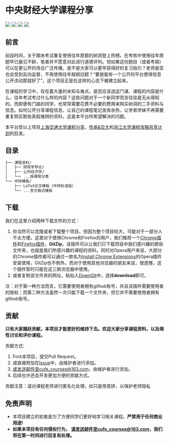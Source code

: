 

# 中央财经大学课程分享



[![](https://img.shields.io/github/watchers/cufe-courses/CUFE_Courses.svg)](https://github.com/cufe-courses/CUFE_Courses/watchers)
[![](https://img.shields.io/github/stars/cufe-courses/CUFE_Courses.svg)](https://github.com/cufe-courses/CUFE_Courses/stargazers)
[![](https://img.shields.io/github/forks/cufe-courses/CUFE_Courses.svg)](https://github.com/cufe-courses/CUFE_Courses/network/members)
![](https://img.shields.io/github/repo-size/cufe-courses/CUFE_Courses.svg)

## 前言

前段时间，关于期末考试重复使用往年原题的树洞登上热榜。在考核中使用往年原题早已屡见不鲜，笔者并不愿意对此进行道德评判。但如果这份题目（或者考纲）可以在更公开的场合广泛传播，是不是大家可以更早获得好的复习指引？老师是否也会受到反向监督，不再使用往年超纲旧题？“要是能有一个公开的平台使得信息公开流动那就好了”，这个项目正是在这样的心态下被建立起来。

在课程的学习中，存在着大量的未知与难点。是否应该选这门课、课程的内容是什么、往年考试考过什么样的内容？这些问题对于一个新同学而言往往是无从得知的。而即便有门路的同学，也常常需要花费不必要的费用来购买树洞的二手资料与信息。如何公开分享课程信息，让自己的课程笔记发挥余热，让学弟学妹不再需要重复购买那些真假难辨的资料，这是本平台所希望解决的问题。

本平台受以上项目[上海交通大学课程分享](https://github.com/kxxwz/SJTU-Courses)，[传承&交大](http://share.sjtu.edu.cn)和[浙江大学课程攻略共享计划](https://github.com/QSCTech/zju-icicles)的启发。

## 目录

```bash
├── 课程资料/
│   ├── 财政学导论/
│   ├── 公共经济学/
│   └── ...按课程分类
└── 中财模板/
    ├── LaTeX论文模板（中财标准版）
    └── ...官方格式模板
```

## 下载

我们在这里介绍两种下载文件的方式：

1. 你当然可以克隆或者下载整个项目，但因为整个项目较大，可能对于一部分人不太方便。这里对于使用Chrome和Firefox的用户，我们推荐一个[Chrome插件](https://chrome.google.com/webstore/detail/gitzip-for-github/ffabmkklhbepgcgfonabamgnfafbdlkn?hl=en)和[Firefox插件](https://addons.mozilla.org/en-US/firefox/addon/gitzip/)，**GitZip**。该插件可以让我们只下载项目中我们感兴趣的那些文件夹，也就是我们所感兴趣的课程的资料。同时对Opera用户来说，大部分的Chrome插件都可以通过一款名为[Install Chrome Extensions](https://addons.opera.com/zh-cn/extensions/details/install-chrome-extensions/)的Opera插件安装使用，GitZip也不例外。而对于使用其他浏览器的朋友来说，很遗憾，这个插件暂时只能在这三款浏览器中使用。
2. 或者复制该文件夹的网址，粘贴入[DownGit](https://minhaskamal.github.io/DownGit/#/home)中，选择**download**即可。

注：对于第一种方法而言，它需要使用者拥有github账号，并且该插件需要使用者的授权；而第二种方法虽然一次只能下载一个文件夹，但它并不需要使用者拥有github账号。

## 贡献

**只有大家踊跃贡献，本项目才能更好的维持下去。欢迎大家分享课程资料，以及理性讨论和评价课程。**

贡献方式:

1. Fork本项目，提交Pull Request。
2. 或直接附加在[Issue](https://github.com/CoolPhilChen/SJTU-Courses/issues)中，由维护者进行添加。
3. 或发送邮件至cufe_courses@163.com，由维护者进行添加。
4. 后续也许还会开发更加方便的贡献方式。

贡献注意：请对课程老师进行匿名化处理，如只是用首拼，以保护老师隐私

## 免责声明

- 本项目建立的初衷是为了方便同学们更好地学习相关课程。**严禁用于任何商业用途!**
- **如果本项目有任何侵权行为， 请发送邮件至cufe_courses@163.com，我们将在第一时间进行回复和处理。**
